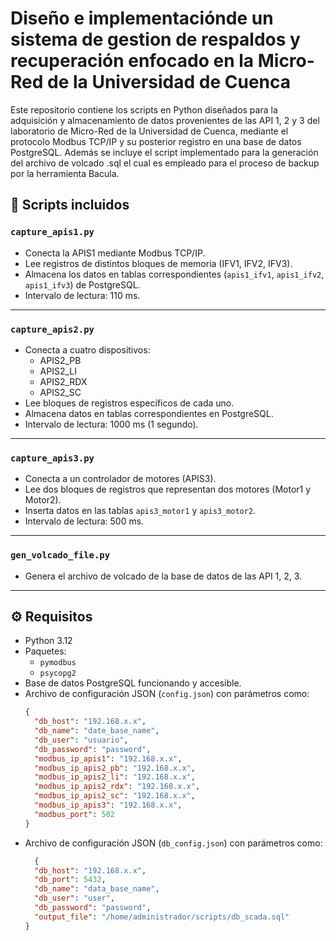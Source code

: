 # Diseño e implementaciónde un sistema de gestion de respaldos y recuperación enfocado en la Micro-Red de la Universidad de Cuenca

Este repositorio contiene los scripts en Python diseñados para la adquisición y almacenamiento de datos provenientes de las API 1, 2 y 3 del laboratorio de Micro-Red de la Universidad de Cuenca, mediante el protocolo Modbus TCP/IP y su posterior registro en una base de datos PostgreSQL. Además se incluye el script implementado para la generación del archivo de volcado .sql el cual es empleado para el proceso de backup por la herramienta Bacula.

## 📂 **Scripts incluidos**

### `capture_apis1.py`
- Conecta la APIS1 mediante Modbus TCP/IP.
- Lee registros de distintos bloques de memoria (IFV1, IFV2, IFV3).
- Almacena los datos en tablas correspondientes (`apis1_ifv1`, `apis1_ifv2`, `apis1_ifv3`) de PostgreSQL.
- Intervalo de lectura: 110 ms.

---

### `capture_apis2.py`
- Conecta a cuatro dispositivos:
  - APIS2_PB
  - APIS2_LI
  - APIS2_RDX
  - APIS2_SC
- Lee bloques de registros específicos de cada uno.
- Almacena datos en tablas correspondientes en PostgreSQL.
- Intervalo de lectura: 1000 ms (1 segundo).

---

### `capture_apis3.py`
- Conecta a un controlador de motores (APIS3).
- Lee dos bloques de registros que representan dos motores (Motor1 y Motor2).
- Inserta datos en las tablas `apis3_motor1` y `apis3_motor2`.
- Intervalo de lectura: 500 ms.

---

### `gen_volcado_file.py`
- Genera el archivo de volcado de la base de datos de las API 1, 2, 3.

---

## ⚙️ **Requisitos**

- Python 3.12
- Paquetes:
  - `pymodbus`
  - `psycopg2`
- Base de datos PostgreSQL funcionando y accesible.
- Archivo de configuración JSON (`config.json`) con parámetros como:
  ```json
  {
    "db_host": "192.168.x.x",
    "db_name": "date_base_name",
    "db_user": "usuario",
    "db_password": "password",
    "modbus_ip_apis1": "192.168.x.x",
    "modbus_ip_apis2_pb": "192.168.x.x",
    "modbus_ip_apis2_li": "192.168.x.x",
    "modbus_ip_apis2_rdx": "192.168.x.x",
    "modbus_ip_apis2_sc": "192.168.x.x",
    "modbus_ip_apis3": "192.168.x.x",
    "modbus_port": 502
  }
- Archivo de configuración JSON (`db_config.json`) con parámetros como:
  ```json
    {
    "db_host": "192.168.x.x",
    "db_port": 5432,
    "db_name": "data_base_name",
    "db_user": "user",
    "db_password": "password",
    "output_file": "/home/administrador/scripts/db_scada.sql"
  }
